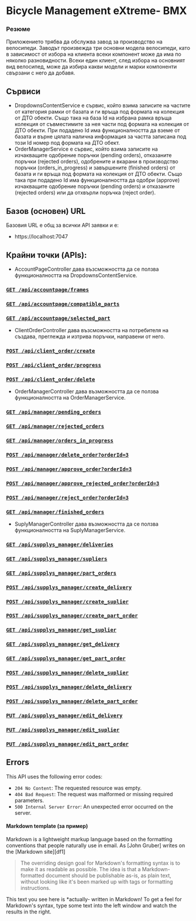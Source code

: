 # <b>Bicycle Management eXtreme- BMX</b>

### Резюме
Приложението трябва да обслужва завод за производство на велосипеди. Заводът произвежда три основни модела велосипеди, като в зависимост от избора на клиента всеки компонент може да има по няколко разновидности. Всеки един клиент, след избора на основният вид велосипед, може да избира какви модели и марки компоненти свързани с него да добавя.

## Сървиси

- DropdownsContentService е сървис, който взима записите на частите от категория рамки от базата и ги връща под формата на колекция от ДТО обекти. Също така на база Id на избрана рамка връща колекция от съвместимите за нея части под формата на колекция от ДТО обекти. При подадено Id има функционалността да вземе от базата и върне цялата налична информация за частта записана под този Id номер под формата на ДТО обект.
- OrderManagerService е сървис, който взима записите на изчакващите одобрение поръчки (pending orders), отказаните поръчки (rejected orders), одобрените и вкарани в производство поръчки (orders_in_progress) и завършените (finished orders) от базата и ги връща под формата на колекция от ДТО обекти. Също така при подадено Id има функционалността да одобри (approve) изчакващите одобрение поръчки (pending orders) и отказаните (rejected orders) или да отхвърли поръчка (reject order).

## Базов (основен) URL
Базовия URL е общ за всички API заявки и е:
- https://localhost:7047

## Крайни точки (APIs):
- AccountPageController дава възсможността да се ползва функционалността на DropdownsContentService. 

### [`GET /api/accountpage/frames`](/ReadMeFiles/AccountPage/Frames.md)
### [`GET /api/accountpage/compatible_parts`](/ReadMeFiles/AccountPage/CompatibleParts.md)
### [`GET /api/accountpage/selected_part`](/ReadMeFiles/AccountPage/SelectedPart.md)
- ClientOrderController дава възсможността на потребителя на създава, преглежда и изтрива поръчки, направени от него.

### [`POST /api/client_order/create`](/ReadMeFiles/ClientOrder/Create.md)
### [`POST /api/client_order/progress`](/ReadMeFiles/ClientOrder/Progress.md)
### [`POST /api/client_order/delete`](/ReadMeFiles/ClientOrder/Delete.md)

- OrderManagerController дава възможността да се ползва функционалността на OrderManagerService. 

### [`GET /api/manager/pending_orders`](/ReadMeFiles/Manager/pending_orders.md)
### [`GET /api/manager/rejected_orders`](/ReadMeFiles/Manager/rejected_orders.md)
### [`GET /api/manager/orders_in_progress`](/ReadMeFiles/Manager/orders_in_progress.md)
### [`POST /api/manager/delete_order?orderId=3`](/ReadMeFiles/Manager/delete_order.md)
### [`POST /api/manager/approve_order?orderId=3`](/ReadMeFiles/Manager/approve_order.md)
### [`POST /api/manager/approve_rejected_order?orderId=3`](/ReadMeFiles/Manager/approve_rejected_order.md)
### [`POST /api/manager/reject_order?orderId=3`](/ReadMeFiles/Manager/reject_order.md)
### [`GET /api/manager/finished_orders`](/ReadMeFiles/Manager/finished_orders.md)

- SuplyManagerController дава възможността да се ползва функционалността на SuplyManagerService. 

### [`GET /api/supplys_manager/deliveries`](/ReadMeFiles/SuplyManager/deliveries.md)
### [`GET /api/supplys_manager/supliers`](/ReadMeFiles/SuplyManager/supliers.md)
### [`GET /api/supplys_manager/part_orders`](/ReadMeFiles/SuplyManager/part_orders.md)
### [`POST /api/supplys_manager/create_delivery`](/ReadMeFiles/SuplyManager/create_delivery.md)
### [`POST /api/supplys_manager/create_suplier`](/ReadMeFiles/SuplyManager/create_suplier.md)
### [`POST /api/supplys_manager/create_part_order`](/ReadMeFiles/SuplyManager/create_part_order.md)
### [`GET /api/supplys_manager/get_suplier`](/ReadMeFiles/SuplyManager/get_suplier.md)
### [`GET /api/supplys_manager/get_delivery`](/ReadMeFiles/SuplyManager/get_delivery.md)
### [`GET /api/supplys_manager/get_part_order`](/ReadMeFiles/SuplyManager/get_part_order.md)
### [`POST /api/supplys_manager/delete_suplier`](/ReadMeFiles/SuplyManager/delete_suplier.md)
### [`POST /api/supplys_manager/delete_delivery`](/ReadMeFiles/SuplyManager/delete_delivery.md)
### [`POST /api/supplys_manager/delete_part_order`](/ReadMeFiles/SuplyManager/delete_part_order.md)
### [`PUT /api/supplys_manager/edit_delivery`](/ReadMeFiles/SuplyManager/edit_delivery.md)
### [`PUT /api/supplys_manager/edit_suplier`](/ReadMeFiles/SuplyManager/edit_suplier.md)
### [`PUT /api/supplys_manager/edit_part_order`](/ReadMeFiles/SuplyManager/edit_part_order.md)

## Errors

This API uses the following error codes:

- `204 No Content`: The requested resource was empty.
- `404 Bad Request`: The request was malformed or missing required parameters.
- `500 Internal Server Error`: An unexpected error occurred on the server.


#### Markdown template (за пример)

Markdown is a lightweight markup language based on the formatting conventions
that people naturally use in email.
As [John Gruber] writes on the [Markdown site][df1]

> The overriding design goal for Markdown's
> formatting syntax is to make it as readable
> as possible. The idea is that a
> Markdown-formatted document should be
> publishable as-is, as plain text, without
> looking like it's been marked up with tags
> or formatting instructions.

This text you see here is *actually- written in Markdown! To get a feel
for Markdown's syntax, type some text into the left window and
watch the results in the right.